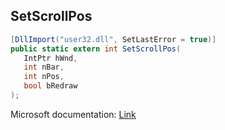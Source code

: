 ## SetScrollPos

```csharp
[DllImport("user32.dll", SetLastError = true)]
public static extern int SetScrollPos(
   IntPtr hWnd,
   int nBar,
   int nPos,
   bool bRedraw
);
```

Microsoft documentation: [Link](https://docs.microsoft.com/en-us/windows/win32/api/winuser/nf-winuser-setscrollpos)
